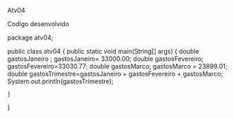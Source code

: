 Atv04

Codigo desenvolvido

package atv04;

public class atv04 {
    public static void main(String[] args) {
        double gastosJaneiro ;
        gastosJaneiro= 33000.00;
        double gastosFevereiro;
        gastosFevereiro=33030.77;
        double gastosMarco;
        gastosMarco = 23899.01;
        double gastosTrimestre=gastosJaneiro + gastosFevereiro + gastosMarco;
        System.out.println(gastosTrimestre);

        


    }
}
